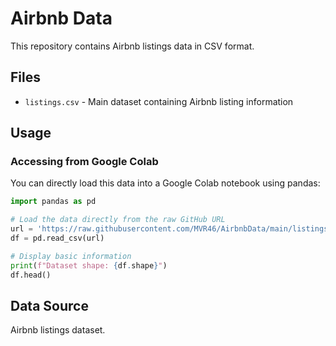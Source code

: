 # Airbnb Data

This repository contains Airbnb listings data in CSV format.

## Files

- `listings.csv` - Main dataset containing Airbnb listing information

## Usage

### Accessing from Google Colab

You can directly load this data into a Google Colab notebook using pandas:

```python
import pandas as pd

# Load the data directly from the raw GitHub URL
url = 'https://raw.githubusercontent.com/MVR46/AirbnbData/main/listings.csv'
df = pd.read_csv(url)

# Display basic information
print(f"Dataset shape: {df.shape}")
df.head()
```

## Data Source

Airbnb listings dataset.

